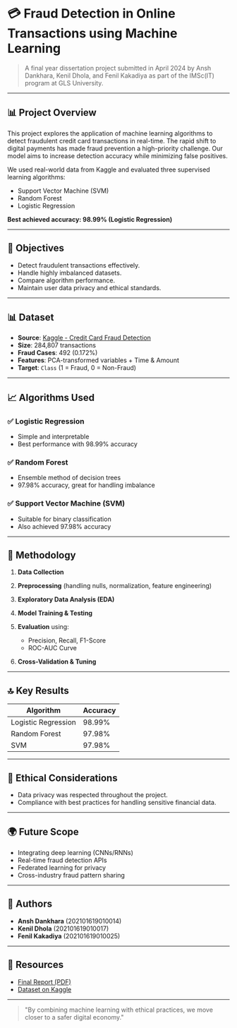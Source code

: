 # 💳 Fraud Detection in Online Transactions using Machine Learning

> A final year dissertation project submitted in April 2024 by Ansh Dankhara, Kenil Dhola, and Fenil Kakadiya as part of the IMSc(IT) program at GLS University.

---

## 📊 Project Overview

This project explores the application of machine learning algorithms to detect fraudulent credit card transactions in real-time. The rapid shift to digital payments has made fraud prevention a high-priority challenge. Our model aims to increase detection accuracy while minimizing false positives.

We used real-world data from Kaggle and evaluated three supervised learning algorithms:

* Support Vector Machine (SVM)
* Random Forest
* Logistic Regression

**Best achieved accuracy: 98.99% (Logistic Regression)**

---

## 🔹 Objectives

* Detect fraudulent transactions effectively.
* Handle highly imbalanced datasets.
* Compare algorithm performance.
* Maintain user data privacy and ethical standards.

---

## 📊 Dataset

* **Source**: [Kaggle - Credit Card Fraud Detection](https://www.kaggle.com/datasets/mlg-ulb/creditcardfraud)
* **Size**: 284,807 transactions
* **Fraud Cases**: 492 (0.172%)
* **Features**: PCA-transformed variables + Time & Amount
* **Target**: `Class` (1 = Fraud, 0 = Non-Fraud)

---

## 📈 Algorithms Used

### ✅ Logistic Regression

* Simple and interpretable
* Best performance with 98.99% accuracy

### ✅ Random Forest

* Ensemble method of decision trees
* 97.98% accuracy, great for handling imbalance

### ✅ Support Vector Machine (SVM)

* Suitable for binary classification
* Also achieved 97.98% accuracy

---

## 🔢 Methodology

1. **Data Collection**
2. **Preprocessing** (handling nulls, normalization, feature engineering)
3. **Exploratory Data Analysis (EDA)**
4. **Model Training & Testing**
5. **Evaluation** using:

   * Precision, Recall, F1-Score
   * ROC-AUC Curve
6. **Cross-Validation & Tuning**

---

## 🔝 Key Results

| Algorithm           | Accuracy |
| ------------------- | -------- |
| Logistic Regression | 98.99%   |
| Random Forest       | 97.98%   |
| SVM                 | 97.98%   |

---

## 🤝 Ethical Considerations

* Data privacy was respected throughout the project.
* Compliance with best practices for handling sensitive financial data.

---

## 🌍 Future Scope

* Integrating deep learning (CNNs/RNNs)
* Real-time fraud detection APIs
* Federated learning for privacy
* Cross-industry fraud pattern sharing

---

## 📑 Authors

* **Ansh Dankhara**  (202101619010014)
* **Kenil Dhola**    (202101619010017)
* **Fenil Kakadiya** (202101619010025)

---

## 🔗 Resources

* [Final Report (PDF)](./DOCUMENTATION.pdf)
* [Dataset on Kaggle](https://www.kaggle.com/datasets/mlg-ulb/creditcardfraud)

---

> "By combining machine learning with ethical practices, we move closer to a safer digital economy."

